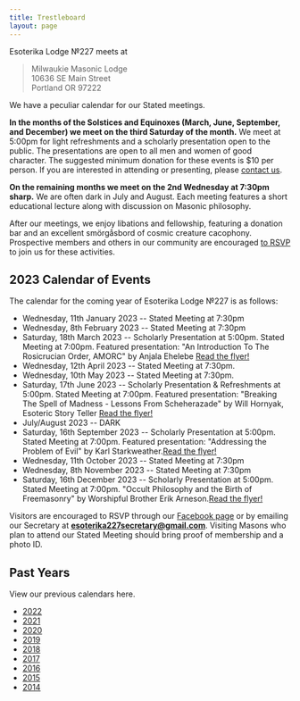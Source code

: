 ```yaml
---
title: Trestleboard
layout: page
---
```


Esoterika Lodge №227 meets at

> Milwaukie Masonic Lodge<br>
> 10636 SE Main Street<br>
> Portland OR 97222

We have a peculiar calendar for our Stated meetings.

**In the months of the Solstices and Equinoxes (March, June,
September, and December) we meet on the third Saturday of the month.**
We meet at 5:00pm for light refreshments and a scholarly presentation
open to the public. The presentations are open to all men and women of
good character. The suggested minimum donation for these events is $10
per person. If you are interested in attending or presenting, please
[contact us](/contact/).

**On the remaining months we meet on the 2nd Wednesday at 7:30pm
sharp.** We are often dark in July and August. Each meeting features a
short educational lecture along with discussion on Masonic philosophy.

After our meetings, we enjoy libations and fellowship, featuring a
donation bar and an excellent smörgåsbord of cosmic creature cacophony. Prospective members
and others in our community are encouraged [to RSVP](/contact/) to join us for these activities.

## 2023 Calendar of Events

The calendar for the coming year of Esoterika Lodge №227 is as follows:

 -  Wednesday, 11th January 2023 -- Stated Meeting at 7:30pm
 -  Wednesday, 8th February 2023 -- Stated Meeting at 7:30pm
 -  Saturday, 18th March 2023 -- Scholarly Presentation at 5:00pm. Stated Meeting at 7:00pm. Featured presentation: "An Introduction To The Rosicrucian Order, AMORC" by Anjala Ehelebe [Read the flyer!](/assets/documents/2023-Spring-Master-Anjala.pdf)
 -  Wednesday, 12th April 2023 -- Stated Meeting at 7:30pm.
 -  Wednesday, 10th May 2023 -- Stated Meeting at 7:30pm.
 -  Saturday, 17th June 2023 -- Scholarly Presentation & Refreshments at 5:00pm. Stated Meeting at 7:00pm. Featured presentation: "Breaking The Spell of Madness - Lessons From Scheherazade" by Will Hornyak, Esoteric Story Teller [Read the flyer!](/assets/documents/2023-Summer-Will-Hornyak.pdf)
 -  July/August 2023 -- DARK
 -  Saturday, 16th September 2023 -- Scholarly Presentation at 5:00pm. Stated Meeting at 7:00pm. Featured presentation: "Addressing the Problem of Evil" by Karl Starkweather.[Read the flyer!](/assets/documents/September_Quarterly_23.pdf)
 -  Wednesday, 11th October 2023 -- Stated Meeting at 7:30pm
 -  Wednesday, 8th November 2023 -- Stated Meeting at 7:30pm
 -  Saturday, 16th December 2023 -- Scholarly Presentation at 5:00pm. Stated Meeting at 7:00pm. "Occult Philosophy and the Birth of Freemasonry" by Worshipful Brother Erik Arneson.[Read the flyer!](/assets/documents/2023-Winter-WB-Arnesen.pdf)

Visitors are encouraged to RSVP through our [Facebook page](https://www.facebook.com/esoterikalodge.oregon/) or by emailing our Secretary at **esoterika227secretary@gmail.com**. Visiting Masons who plan to attend our Stated Meeting should bring proof of membership and a photo ID.

## Past Years

View our previous calendars here.

 - [2022](2022/)
 - [2021](2021/)
 - [2020](2020/)
 - [2019](2019/)
 - [2018](2018/)
 - [2017](2017/)
 - [2016](2016/)
 - [2015](2015/)
 - [2014](2014/)
 
